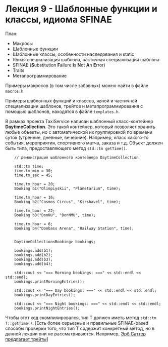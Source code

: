 # Лекция 9 - Шаблонные функции и классы, идиома SFINAE

План:

* Макросы
* Шаблонные функции
* Шаблонные классы, особенности наследования и static
* Явная специализация шаблона, частичная специализация шаблона
* SFINAE (**S**ubstitution **F**ailure **I**s **N**ot **A**n **E**rror)
* Traits
* Метапрограммирование


Примеры макросов (в том числе забавных) можно найти в файле ```macros.h```.

Примеры шаблонных функций и классов, явной и частичной специализации шаблонов, трейтов и метапрограммирования с помощью шаблонов, находятся в файле ```templates.h```.

В рамках проекта TaxiService написан шаблонный класс-контейнер **DaytimeCollection**. Это такой контейнер, который позволяет хранить любые объекты, но с автоматической их группировкой по времени суток (утренние, дневные, вечерние). Например, класс какого-то события, мероприятия, спортивного матча, заказа и т.д. Объект должен быть типа, предоставляющего метод ```std::tm getTime()```.

```
    // демонстрация шаблонного контейнера DaytimeCollection

    std::tm time;
    time.tm_min = 30;
    time.tm_sec = 45;

    time.tm_hour = 20;
    Booking b1("Olimpiyskii", "Planetarium", time);

    time.tm_hour = 16;
    Booking b2("Cosmos Circus", "Kirshavel", time);

    time.tm_hour = 22;
    Booking b3("DonNU", "DonNMU", time);

    time.tm_hour = 6;
    Booking b4("Donbass Arena", "Railway Station", time);


    DaytimeCollection<Booking> bookings;

    bookings.add(b1);
    bookings.add(b2);
    bookings.add(b3);
    bookings.add(b4);

    std::cout << "=== Morning bookings: ===" << std::endl << std::endl;
    bookings.printMorningEntries();

    std::cout << "=== Day bookings: ===" << std::endl << std::endl;
    bookings.printDayEntries();

    std::cout << "=== Night bookings: ===" << std::endl << std::endl;
    bookings.printNightEntries();

```

Чтобы этот код скомпилировался, тип Т должен иметь метод ```std::tm T::getTime()```. [Есть более серьезные и правильные SFINAE-based способы проверки того, что тип Т содержит конкретный метод, но в данной лекции они не рассматриваются. Например, [Эрб Саттер предлагает трейты](http://www.gotw.ca/gotw/071.htm)]
